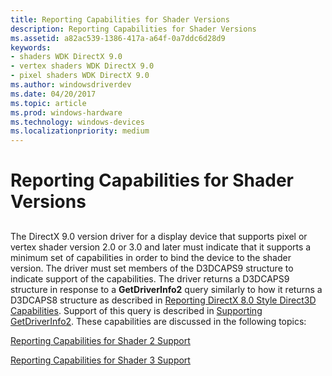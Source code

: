 ```yaml
---
title: Reporting Capabilities for Shader Versions
description: Reporting Capabilities for Shader Versions
ms.assetid: a82ac539-1386-417a-a64f-0a7ddc6d28d9
keywords:
- shaders WDK DirectX 9.0
- vertex shaders WDK DirectX 9.0
- pixel shaders WDK DirectX 9.0
ms.author: windowsdriverdev
ms.date: 04/20/2017
ms.topic: article
ms.prod: windows-hardware
ms.technology: windows-devices
ms.localizationpriority: medium
---
```


# Reporting Capabilities for Shader Versions


## <span id="ddk_reporting_capabilities_for_shader_versions_gg"></span><span id="DDK_REPORTING_CAPABILITIES_FOR_SHADER_VERSIONS_GG"></span>


The DirectX 9.0 version driver for a display device that supports pixel or vertex shader version 2.0 or 3.0 and later must indicate that it supports a minimum set of capabilities in order to bind the device to the shader version. The driver must set members of the D3DCAPS9 structure to indicate support of the capabilities. The driver returns a D3DCAPS9 structure in response to a **GetDriverInfo2** query similarly to how it returns a D3DCAPS8 structure as described in [Reporting DirectX 8.0 Style Direct3D Capabilities](reporting-directx-8-0-style-direct3d-capabilities.md). Support of this query is described in [Supporting GetDriverInfo2](supporting-getdriverinfo2.md). These capabilities are discussed in the following topics:

[Reporting Capabilities for Shader 2 Support](reporting-capabilities-for-shader-2-support.md)

[Reporting Capabilities for Shader 3 Support](reporting-capabilities-for-shader-3-support.md)

 

 





